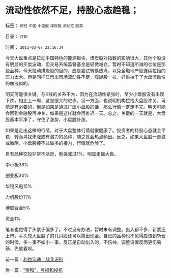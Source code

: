 # 流动性依然不足，持股心态趋稳；

标签： `财经` `中国` `小盘股` `煤炭股` `流动性` `股票` 

目录： `打印`

时间： `2011-03-07 22:16:34`

今天大盘重点是拉动中国特色的能源板块，煤炭股对指数的影响很大，其他个股没有明显的买卖波动，但交易系统监督基金是轻微减仓，暂时不知道所减的仓位是那些品种。今天拉动煤炭股的目的，应是尝试转换热点，以免金融地产股连续拉抬的压力太大。但是同样显示出市场流动性不足，煤炭股一拉，好象抽干了大盘流动性的血液似的。

明天可能很关键。与K线的关系不大，因为在流动性紧张时，至少小盘股没有出现下跌，相比上一周，这是很大的进步。另一方面，也说明机构拉抬大盘股冲关，可能是有必要的，但是如果是通过打压小盘股的话，那么行情一定走不完。明天可能会回到金融股再冲关，如果是这样就会再推迟一天。总之，关键的一天就是，大盘股基本平净了，守住了涨势，小盘股补涨。

如果是走出这样的行情，对于大盘整体行情就很健康了。投资者的持股心态就会平稳，转而寻找未涨或有潜力的品种，随之就会热点频出。反之，如果大盘股一走稳或微阴，小盘股接不过做多的接力，行情就危险了。

自有品种交投非常不活跃，勉强涨过1%，明显走输大盘。

中小板38%

创业板30%

华锐风电15%

力帆股份11%

博威合金5%

资金1%

笔者也觉得手头票子偏多了。不过没有办法，暂时未有调整。出入都不多，新票还上市，手头较大盘股子的几只股还可以腾出现金。自已的品种也不见得应该到斩仓的时侯，多一事不如小一事。反正是自动出入的，不伤神，调整设置反而更伤脑筋，先放着呗。



前一篇：[利益沟通＝敌我识别](../../../2011/3/6/利益沟通＝敌我识别.md)

后一篇：[“零和”，亏损和投机](../../../2011/3/7/“零和”，亏损和投机.md)